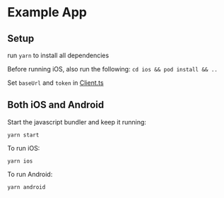 # Example App

## Setup

run `yarn` to install all dependencies

Before running iOS, also run the following:
`cd ios && pod install && ..`

Set `baseUrl` and `token` in [Client.ts](./Client.ts)

## Both iOS and Android

Start the javascript bundler and keep it running:

`yarn start`

To run iOS:

`yarn ios`

To run Android:

`yarn android`
